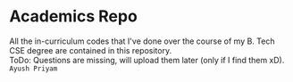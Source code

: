 # Academics Repo
All the in-curriculum codes that I've done over the course of my B. Tech CSE degree are contained in this repository.<br>
ToDo: Questions are missing, will upload them later (only if I find them xD).<br>
<code>Ayush Priyam</code>
